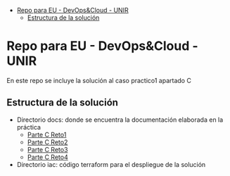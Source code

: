 -   [Repo para EU - DevOps&Cloud -
    UNIR](#repo-para-eu---devopscloud---unir)
    -   [Estructura de la
        solución](#estructura-de-la-solución)

# Repo para EU - DevOps&Cloud - UNIR

En este repo se incluye la solución al caso practico1 apartado C

## Estructura de la solución

-   Directorio docs: donde se encuentra la documentación elaborada en la
    práctica
    -   [Parte C Reto1](docs/Parte_C_Reto_1.md)
    -   [Parte C Reto2](docs/Parte_C_Reto_2.md)
    -   [Parte C Reto3](docs/Parte_C_Reto_3.md)
    -   [Parte C Reto4](docs/Parte_C_Reto_4.md)
-   Directorio iac: código terraform para el despliegue de la solución

